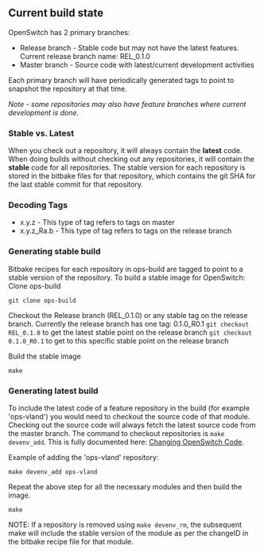 ## Current build state
OpenSwitch has 2 primary branches:
* Release branch - Stable code but may not have the latest features. Current release branch name: REL_0.1.0
* Master branch - Source code with latest/current development activities

Each primary branch will have periodically generated tags to point to snapshot the repository at that time.

*Note - some repositories may also have feature branches where current development is done.*

### Stable vs. Latest
When you check out a repository, it will always contain the **latest** code.  When doing builds without checking out any repositories, it will contain the **stable** code for all repositories.  The stable version for each repository is stored in the bitbake files for that repository, which contains the git SHA for the last stable commit for that repository.

### Decoding Tags
* x.y.z - This type of tag refers to tags on master
* x.y.z_Ra.b - This type of tag refers to tags on the release branch

### Generating stable build
Bitbake recipes for each repository in ops-build are tagged to point to a stable version of the repository. To build a stable image for OpenSwitch:
Clone ops-build
```
git clone ops-build
```
Checkout the Release branch (REL_0.1.0) or any stable tag on the release branch. Currently the release branch has one tag: 0.1.0_R0.1
```git checkout REL_0.1.0```
to get the latest stable point on the release branch
```git checkout 0.1.0_R0.1```
to get to this specific stable point on the release branch

Build the stable image
```
make
```

### Generating latest build
To include the latest code of a feature repository in the build (for example 'ops-vland') you would need to checkout the source code of that module. Checking out the source code will always fetch the latest source code from the master branch.  The command to checkout repositories is `make devenv_add`.  This is fully documented here: [Changing OpenSwitch Code](http://openswitch.net/documents/dev/changing-openswitch-code).

Example of adding the 'ops-vland' repository:


```
make devenv_add ops-vland
```
Repeat the above step for all the necessary modules and then build the image.
```
make
```
NOTE: If a repository is removed using `make devenv_rm`, the subsequent make will include the stable version of the module as per the changeID in the bitbake recipe file for that module.
